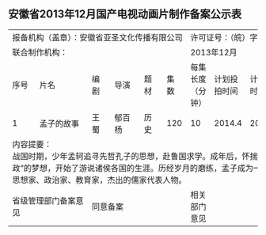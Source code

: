 ## 安徽省2013年12月国产电视动画片制作备案公示表
<table>
 <tr>
  <td nowrap colspan=6>报备机构（盖章）：安徽省亚圣文化传播有限公司</td>
  <td nowrap colspan=4>许可证号：（皖）字第142号</td>
 </tr>
 <tr>
  <td nowrap colspan=6>联合制作机构：</td>
  <td nowrap colspan=4>2013年12月</td>
 </tr>
 <tr>
  <td>序号</td>
  <td>片名</td>
  <td>编剧</td>
  <td>导演</td>
  <td>题材</td>
  <td>集数</td>
  <td>每集长度（分钟）</td>
  <td>计划投拍时间</td>
  <td>计划完成时间</td>
  <td>备注</td>
 </tr>
 <tr>
  <td>1</td>
  <td>孟子的故事</td>
  <td>王蜀</td>
  <td>郁百杨</td>
  <td>历史</td>
  <td>120</td>
  <td>10</td>
  <td>2014.4</td>
  <td>2015.10</td>
  <td></td>
 </tr>
 <tr>
   <td colspan=10>内容提要：<br>战国时期，少年孟轲追寻先哲孔子的思想，赴鲁国求学。成年后，怀揣着实行“仁政”的梦想，开始了游说诸侯各国的生涯。历经岁月的磨练，孟子成为一位伟大的思想家、政治家、教育家，杰出的儒家代表人物。</td>
 </tr>
 <tr>
  <td colspan=2>省级管理部门备案意见</td>
  <td colspan=4>同意备案</td>
  <td>相关部门意见</td>
  <td colspan=3></td>
 </tr>
</table>